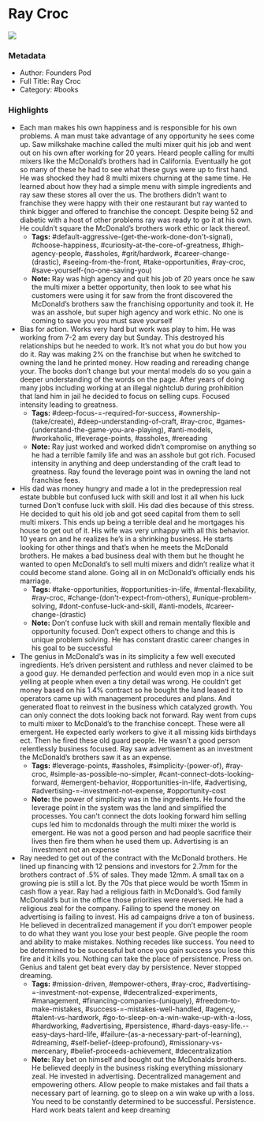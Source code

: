 # Ray Croc

![](https://readwise-assets.s3.amazonaws.com/static/images/default-book-icon-3.40504e56b01b.png)

### Metadata

- Author: Founders Pod
- Full Title: Ray Croc
- Category: #books

### Highlights

- Each man makes his own happiness and is responsible for his own problems. A man must take advantage of any opportunity he sees come up. Saw milkshake machine called the multi mixer quit his job and went out on his own after working for 20 years. Heard people calling for multi mixers like the McDonald’s brothers had in California. Eventually he got so many of these he had to see what these guys were up to first hand. He was shocked they had 8 multi mixers churning at the same time. He learned about how they had a simple menu with simple ingredients and ray saw these stores all over the us. The brothers didn’t want to franchise they were happy with their one restaurant but ray wanted to think bigger and offered to franchise the concept. Despite being 52 and diabetic with a host of other problems ray was ready to go it at his own. He couldn’t square the McDonald’s brothers work ethic or lack thereof.
    - **Tags:** #default-aggressive-(get-the-work-done-don't-signal), #choose-happiness, #curiosity-at-the-core-of-greatness, #high-agency-people, #assholes, #grit/hardwork, #career-change-(drastic), #seeing-from-the-front, #take-opportunities, #ray-croc, #save-yourself-(no-one-saving-you)
    - **Note:** Ray was high agency and quit his job of 20 years once he saw the multi mixer a better opportunity, then look to see what his customers were using it for saw from the front discovered the McDonald’s brothers saw the franchising opportunity and took it. He was an asshole, but super high agency and work ethic. No one is coming to save you you must save yourself
- Bias for action. Works very hard but work was play to him. He was working from 7-2 am every day but Sunday. This destroyed his relationships but he needed to work.
  It’s not what you do but how you do it. Ray was making 2% on the franchise but when he switched to owning the land he printed money.
  How reading and rereading change your. The books don’t change but your mental models do so you gain a deeper understanding of the words on the page.
  After years of doing many jobs including working at an illegal nightclub during prohibition that land him in jail he decided to focus on selling cups. Focused intensity leading to greatness.
    - **Tags:** #deep-focus-=-required-for-success, #ownership-(take/create), #deep-understanding-of-craft, #ray-croc, #games-(understand-the-game-you-are-playing), #anti-models, #workaholic, #leverage-points, #assholes, #rereading
    - **Note:** Ray just worked and worked didn’t compromise on anything so he had a terrible family life and was an asshole but got rich. Focused intensity in anything and deep understanding of the craft lead to greatness.
      Ray found the leverage point was in owning the land not franchise fees.
- His dad was money hungry and made a lot in the predepression real estate bubble but confused luck with skill and lost it all when his luck turned Don’t confuse luck with skill. His dad dies because of this stress.
  He decided to quit his old job and got seed capital from them to sell multi mixers. This ends up being a terrible deal and he mortgages his house to get out of it. His wife was very unhappy with all this behavior.
  10 years on and he realizes he’s in a shrinking business. He starts looking for other things and that’s when he meets the McDonald brothers. He makes a bad business deal with them but he thought he wanted to open McDonald’s to sell multi mixers and didn’t realize what it could become stand alone. Going all in on McDonald’s officially ends his marriage.
    - **Tags:** #take-opportunities, #opportunities-in-life, #mental-flexability, #ray-croc, #change-(don't-expect-from-others), #unique-problem-solving, #dont-confuse-luck-and-skill, #anti-models, #career-change-(drastic)
    - **Note:** Don’t confuse luck with skill and remain mentally flexible and opportunity focused.
      Don’t expect others to change and this is unique problem solving. He has constant drastic career changes in his goal to be successful
- The genius in McDonald’s was in its simplicity a few well executed ingredients.
  He’s driven persistent and ruthless and never claimed to be a good guy.
  He demanded perfection and would even mop in a nice suit yelling at people when even a tiny detail was wrong.
  He couldn’t get money based on his 1.4% contract so he bought the land leased it to operators came up with management procedures and plans. And generated float to reinvest in the business which catalyzed growth.
  You can only connect the dots looking back not forward. Ray went from cups to multi mixer to McDonald’s to the franchise concept. These were all emergent.
  He expected early workers to give it all missing kids birthdays ect. Then he fired these old guard people. He wasn’t a good person relentlessly business focused.
  Ray saw advertisement as an investment the McDonald’s brothers saw it as an expense.
    - **Tags:** #leverage-points, #assholes, #simplicity-(power-of), #ray-croc, #simple-as-possible-no-simpler, #cant-connect-dots-looking-forward, #emergent-behavior, #opportunities-in-life, #advertising, #advertising-=-investment-not-expense, #opportunity-cost
    - **Note:** the power of simplicity was in the ingredients. He found the leverage point in the system was the land and simplified the processes. You can't connect the dots looking forward him selling cups led him to mcdonalds through the multi mixer the world is emergent.
      He was not a good person and had people sacrifice their lives then fire them when he used them up.
      Advertising is an investment not an expense
- Ray needed to get out of the contract with the McDonald brothers. He lined up financing with 12 pensions and investors for 2.7mm for the brothers contract of .5% of sales. They made 12mm. A small tax on a growing pie is still a lot. By the 70s that piece would be worth 15mm in cash flow a year.
  Ray had a religious faith in McDonald’s. God family McDonald’s but in the office those priorities were reversed. He had a religious zeal for the company.
  Failing to spend the money on advertising is failing to invest. His ad campaigns drive a ton of business.
  He believed in decentralized management if you don’t empower people to do what they want you lose your best people. Give people the room and ability to make mistakes.
  Nothing recedes like success. You need to be determined to be successful but once you gain success you lose this fire and it kills you. Nothing can take the place of persistence. Press on. Genius and talent get beat every day by persistence. Never stopped dreaming.
    - **Tags:** #mission-driven, #empower-others, #ray-croc, #advertising-=-investment-not-expense, #decentralized-experiments, #management, #financing-companies-(uniquely), #freedom-to-make-mistakes, #success-=-mistakes-well-handled, #agency, #talent-vs-hardwork, #go-to-sleep-on-a-win-wake-up-with-a-loss, #hardworking, #advertising, #persistence, #hard-days-easy-life.--easy-days-hard-life, #failure-(as-a-necessary-part-of-learning), #dreaming, #self-belief-(deep-profound), #missionary-vs-mercenary, #belief-proceeds-achievement, #decentralization
    - **Note:** Ray bet on himself and bought out the McDonalds brothers. He believed deeply in the business risking everything missionary zeal. He invested in advertising. Decentralized management and empowering others. Allow people to make mistakes and fail thats a necessary part of learning. go to sleep on a win wake up with a loss. You need to be constantly determined to be successful. Persistence. Hard work beats talent and keep dreaming
